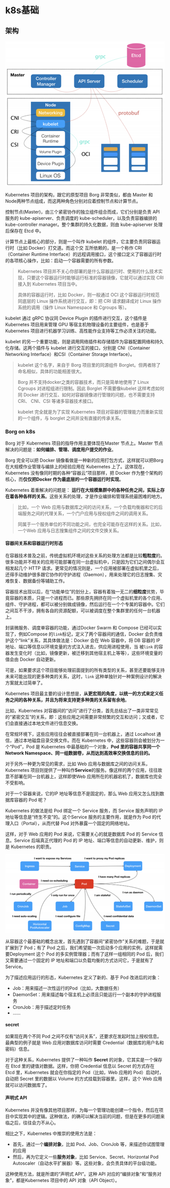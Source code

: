# k8s基础

## 架构

![k8s架构](k8s基础.assets/1593486564171.png)

Kubernetes 项目的架构，跟它的原型项目 Borg 非常类似，都由 Master 和 Node两种节点组成，而这两种角色分别对应着控制节点和计算节点。

控制节点(Master)，由三个紧密协作的独立组件组合而成，它们分别是负责 API 服务的 kube-apiserver、负责调度的 kube-scheduler，以及负责容器编排的 kube-controller manager。整个集群的持久化数据，则由 kube-apiserver 处理后保存在 Etcd 中。

计算节点上最核心的部分，则是一个叫作 kubelet 的组件，它主要负责同容器运行时（比如 Docker）打交道。而这个交
互所依赖的，是一个称作 CRI（Container Runtime Interface）的远程调用接口，这个接口定义了容器运行时的各项核心操作，比如：启动一个容器需要的所有参数。

> Kubernetes 项目并不关心你部署的是什么容器运行时、使用的什么技术实现，只要这个容器运行时能够运行标准的容器镜像，它就可以通过实现 CRI 接入到 Kubernetes 项目当中。
>
> 具体的容器运行时，比如 Docker，则一般通过 OCI 这个容器运行时规范 同底层的 Linux 操作系统进行交互，即：把 CRI 请求翻译成对 Linux 操作系统的调用（操作 Linux Namespace 和 Cgroups 等）。

kubelet 通过 gRPC 协议同 Device Plugin 的插件进行交互，这个插件是 Kubernetes 项目用来管理 GPU 等宿主机物理设备的主要组件，也是基于 Kubernetes 项目进行机器学习训练、高性能作业支持等工作必须关注的功能。

kubelet 的另一个重要功能，则是调用网络插件和存储插件为容器配置网络和持久化存储。这两个插件与 kubelet 进行交互的接口，分别是 CNI（Container Networking Interface）和CSI（Container Storage Interface）。

> kubelet 这个名字，来自于 Borg 项目里的同源组件 Borglet。但两者除了命名相似，具体的功能相差很大。
>
> Borg 并不支持docker之类的容器技术，而只是简单地使用了 Linux Cgroups 对进程组进行限制。因此 Borglet 不需要像kubelet 这样考虑如何同 Docker 进行交互、如何对容器镜像进行管理的问题，也不需要支持 CRI、
> CNI、CSI 等诸多容器技术接口。
>
> kubelet 完全就是为了实现 Kubernetes 项目对容器的管理能力而重新实现的一个组件，与 borglet 之间并没有直接的传承关系。



### Borg  on  k8s

Borg 对于 Kubernetes 项目的指导作用主要体现在Master 节点上。Master 节点解决的问题是：**如何编排、管理、调度用户提交的作业**。

Borg 完全可以把 Docker 镜像看做是一种新的应用打包方式，这样就可以把Borg 在大规模作业管理与编排上的经验应用在 Kubernetes 上了。这体现在，Kubernetes 没有像同时期的各种“容器云”项目那样，把 Docker 作为整个架构的核心，而**仅仅把Docker 作为最底层的一个容器运行时实现**。

 Kubernetes 着重解决的问题是： **运行在大规模集群中的各种任务之间，实际上存在着各种各样的关系**。这些关系的处理，才是作业编排和管理系统最困难的地方。

> 比如，一个 Web 应用与数据库之间的访问关系，一个负载均衡器和它的后端服务之间的代理关系，一个门户应用与授权组件之间的调用关系。
>
> 同属于一个服务单位的不同功能之间，也完全可能存在这样的关系。比如，一个Web 应用与日志搜集组件之间的文件交换关系。



#### 容器间关系和容器运行时形态

在容器技术普及之前，传统虚拟机环境对这些关系的处理方法都是比较**粗粒度**的。很多功能并不相关的应用可能部署在同一台虚拟机中，只是因为它们之间偶尔会互相发起几个 HTTP 请求。更常见的情况则是，一个应用被部署在虚拟机里之后，还得手动维护很多跟它协作的守护进程（Daemon），用来处理它的日志搜集、灾难恢复、数据备份等辅助工作。

容器技术出现以后，在“功能单位”的划分上，容器有着独一无二的**细粒度**优势，毕竟容器的本质，只是一个进程而已。那些原先拥挤在同一个虚拟机里的各个应用、组件、守护进程，都可以被分别做成镜像，然后运行在一个个专属的容器中。它们之间互不干涉，拥有各自的资源配额，可以被调度在整个集群里的任何一台机器上。

封装微服务、调度单容器的功能，通过Docker Swarm 和 Compose 已经可以实现了，例如Compose 的`link`标记，定义了两个容器间的通信，Docker 会负责维护这个“link”关系，其具体做法是：Docker 会在 Web 容器中，将 DB 容器的 IP 地址、端口等信息以环境变量的方式注入进去，供应用进程使用，当 被`link` 的容器发生变化时（比如，镜像更新，被迁移到其他宿主机上等等），这些环境变量的值会由 Docker 自动更新。

可是，如果要求这个项目能够处理前面提到的所有类型的关系，甚至还要能够支持未来可能出现的更多种类的关系，这时，`link` 这种单独针对一种案例设计的解决方案就太过简单了。



Kubernetes 项目最主要的设计思想是，**从更宏观的角度，以统一的方式来定义任务之间的各种关系，并且为将来支持更多种类的关系留有余地**。

比如，Kubernetes 对容器间的“访问”进行了分类，首先总结出了一类非常常见的“紧密交互”的关系，即：这些应用之间需要非常频繁的交互和访问；又或者，它们会直接通过本地文件进行信息交换。

在常规环境下，这些应用往往会被直接部署在同一台机器上，通过 Localhost 通信，通过本地磁盘目录交换文件。而在 Kubernetes 中，这些容器则会被划分为一个“Pod”，Pod 是 Kubernetes 中最基础的一个对象，**Pod 里的容器共享同一个 Network Namespace、同一组数据卷，从而达到高效率交换信息的目的。**

对于另外一种更为常见的需求，比如 Web 应用与数据库之间的访问关系，Kubernetes 项目则提供了一种叫作**Service**的服务。像这样的两个应用，往往故意不部署在同一台机器上，这样即使Web 应用所在的机器宕机了，数据库也完全不受影响。



对于一个容器来说，它的IP 地址等信息不是固定的，那么 Web 应用又怎么找到数据库容器的 Pod 呢？

Kubernetes 的做法是给 Pod 绑定一个 Service 服务，而 Service 服务声明的 IP 地址等信息是“终生不变”的。这个Service 服务的主要作用，就是作为 Pod 的代理入口（Portal），从而代替 Pod 对外暴露一个固定的网络地址。

这样，对于 Web 应用的 Pod 来说，它需要关心的就是数据库 Pod 的 Service 信息。Service 后端真正代理的 Pod 的 IP 地址、端口等信息的自动更新、维护，则是 Kubernetes 的职责。

![k8s 主要概念示意图](k8s基础.assets/1593612082513.png)

从容器这个最基础的概念出发，首先遇到了容器间“紧密协作”关系的难题，于是就扩展到了 Pod；有了 Pod 之后，我们希望能一次启动多个应用的实例，这样就需要Deployment 这个 Pod 的多实例管理器；而有了这样一组相同的 Pod 后，我们又需要通过一个固定的 IP 地址和端口以负载均衡的方式访问它，于是就有了 Service。

为了描述应用运行的形态，Kubernetes 定义了新的、基于 Pod 改进后的对象：

- Job：用来描述一次性运行的Pod（比如，大数据任务）
- DaemonSet：用来描述每个宿主机上必须且只能运行一个副本的守护进程服务
- CronJob：用于描述定时任务
- ……



#### secret

如果现在两个不同 Pod 之间不仅有“访问关系”，还要求在发起时加上授权信息。最典型的例子就是 Web 应用对数据库访问时需要 Credential（数据库的用户名和密码）信息。

对于这种关系，Kubernetes 提供了一种叫作 **Secret** 的对象，它其实是一个保存在 Etcd 里的键值对数据。这样，你把 Credential 信息以 Secret 的方式存在 Etcd 里，Kubernetes 就会在你指定的 Pod（比如，Web 应用的 Pod）启动时，自动把 Secret 里的数据以 Volume 的方式挂载到容器里。这样，这个 Web 应用就可以访问数据库了。



#### 声明式 API

Kubernetes 并没有像其他项目那样，为每一个管理功能创建一个指令，然后在项目中实现其中的逻辑。这种做法，的确可以解决当前的问题，但是在更多的问题来临之后，往往会力不从心。

相比之下，Kubernetes 中推崇的使用方法是：

- 首先，通过一个**编排对象**，比如 Pod、Job、CronJob 等，来描述你试图管理的应用
- 然后，再为它定义一些**服务对象**，比如 Service、Secret、Horizontal Pod Autoscaler（自动水平扩展器）等。这些对象，会负责具体的平台级功能。

这种使用方法，就是所谓的“声明式 API”。这种 API 对应的“编排对象”和“服务对象”，都是Kubernetes 项目中的 API 对象（API Object）。







